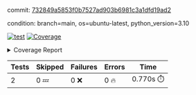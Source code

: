 commit: [732849a5853f0b7527ad903b6981c3a1dfd19ad2](https://github.com/rcmdnk/python-template/tree/732849a5853f0b7527ad903b6981c3a1dfd19ad2)

condition: branch=main, os=ubuntu-latest, python_version=3.10

[![test](https://github.com/rcmdnk/python-template/actions/workflows/test.yml/badge.svg)](https://github.com/rcmdnk/python-template/actions/runs/13887980746)
<a href="https://github.com/rcmdnk/python-template/blob/732849a5853f0b7527ad903b6981c3a1dfd19ad2/README.md"><img alt="Coverage" src="https://img.shields.io/badge/Coverage-100%25-brightgreen.svg" /></a><details><summary>Coverage Report </summary><table><tr><th>File</th><th>Stmts</th><th>Miss</th><th>Cover</th></tr><tbody><tr><td><b>TOTAL</b></td><td><b>4</b></td><td><b>0</b></td><td><b>100%</b></td></tr></tbody></table></details>

| Tests | Skipped | Failures | Errors | Time |
| ----- | ------- | -------- | -------- | ------------------ |
| 2 | 0 :zzz: | 0 :x: | 0 :fire: | 0.770s :stopwatch: |

